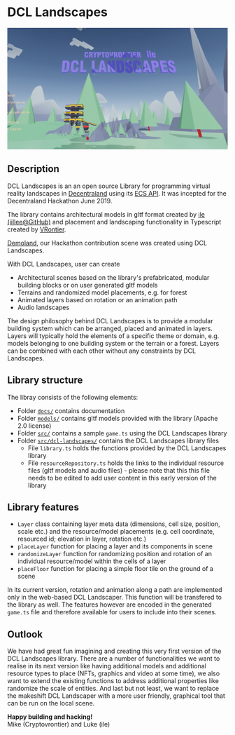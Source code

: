 # DCL Landscapes

![Cryptovrontier and Ile's DCL Landscapes](https://github.com/vrontier/assets/blob/master/DCL%20Landscapes.jpg)

## Description
DCL Landscapes is an an open source Library for programming virtual reality landscapes in <a href="http://www.decentraland.org">Decentraland</a> using its <a href="https://github.com/decentraland/ecs-reference">ECS API</a>. 
It was incepted for the Decentraland Hackathon June 2019.

The library contains architectural models in gltf format created by <a href="https://github.com/iillee">ile (iillee@GitHub)</a> and placement and landscaping functionality in Typescript created by <a href="https://github.com/vrontier">VRontier</a>.

<a href="http://www.cryptoquest.io:8090">Demoland</a>, our Hackathon contribution scene was created using DCL Landscapes.

With DCL Landscapes, user can create 

* Architectural scenes based on the library's prefabricated, modular building blocks or on user generated gltf models
* Terrains and randomized model placements, e.g. for forest 
* Animated layers based on rotation or an animation path
* Audio landscapes

The design philosophy behind  DCL Landscapes is to provide a modular building system which can be arranged, placed and animated in layers. Layers will typically hold the elements of a specific theme or domain, e.g. models belonging to one building system or the terrain or a forest. Layers can be combined with each other without any constraints by DCL Landscapes.   

## Library structure
The libray consists of the following elements:
* Folder <a href="https://github.com/vrontier/dcl-landscape-designer/tree/master/docs/">`docs/`</a> contains documentation
* Folder <a href="https://github.com/vrontier/dcl-landscape-designer/tree/master/models/">`models/`</a> contains gltf models provided with the library (Apache 2.0 license)
* Folder <a href="https://github.com/vrontier/dcl-landscape-designer/tree/master/src/">`src/`</a> contains a sample `game.ts` using the DCL Landscapes library
* Folder <a href="https://github.com/vrontier/dcl-landscape-designer/tree/master/src/dcl-landscapes/">`src/dcl-landscapes/`</a> contains the DCL Landscapes library files
  * File `library.ts` holds the functions provided by the DCL Landscapes library
  * File `resourceRepository.ts` holds the links to the individual resource files (gltf models and audio files) - please note that this this file needs to be edited to add user content in this early version of the library

## Library features
* `Layer` class containing layer meta data (dimensions, cell size, position, scale etc.) and the resource/model placements (e.g. cell coordinate, resourced id; elevation in layer, rotation etc.)
* `placeLayer` function for placing a layer and its components in scene
* `randomizeLayer` function for randomizing position and rotation of an individual resource/model within the cells of a layer
* `placeFloor` function for placing a simple floor tile on the ground of a scene

In its current version, rotation and animation along a path are implemented only in the web-based DCL Landscaper. This function will be transfered to the library as well. The features however are encoded in the generated `game.ts` file and therefore available for users to include into their scenes.

## Outlook
We have had great fun imagining and creating this very first version of the DCL Landscapes library. There are a number of functionalities we want to realise in its next version like having additional models and additional resource types to place (NFTs, graphics and video at some time), we also want to extend the existing functions to address additional properties like randomize the scale of entities. And last but not least, we want to replace the makeshift DCL Landscaper with a more user friendly, graphical tool that can be run on the local scene.   

**Happy building and hacking!**<br/>
Mike (Cryptovrontier) and Luke (ile)
